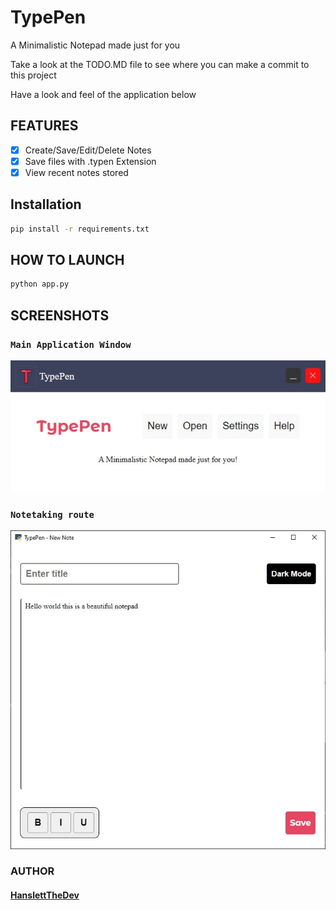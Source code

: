 # TypePen
A Minimalistic Notepad made just for you

Take a look at the TODO.MD file to see where you can make a commit to this project

Have a look and feel of the application below

## FEATURES
- [x] Create/Save/Edit/Delete Notes
- [x] Save files with .typen Extension
- [x] View recent notes stored 

## Installation
```cmd
pip install -r requirements.txt
```

## HOW TO LAUNCH
```cmd
python app.py
```

## SCREENSHOTS

### `Main Application Window`

![Main Application Window](assets/images/main_window.jpg)

### `Notetaking route`

![Main Application Window](assets/images/open_window.jpg)

### AUTHOR
#### [HanslettTheDev](https://github.com/HanslettTheDev)